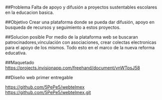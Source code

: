 

##Problema
Falta de apoyo y difusión a proyectos sustentables escolares en la educacion basica.

##Objetivo
Crear una plataforma donde se pueda dar difusión, apoyo en busqueda de recursos y seguimiento a estos proyectos.

##Solucion posible
Por medio de la plataforma web se buscaran patrocinadores,vinculación con asociaciones, crear colectas electronicas para el apoyo de los mismos. Todo esto en el marco de la nueva reforma educativa.

##Maquetado
https://projects.invisionapp.com/freehand/document/vnWTpsJ58

##Diseño web primer entregable

https://github.com/5PePe5/webtelmex
https://github.com/5PePe5/webtelmex.git